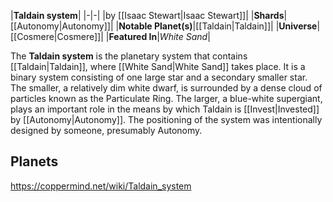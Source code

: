 |**Taldain system**|
|-|-|
|by [[Isaac Stewart\|Isaac Stewart]]|
|**Shards**|[[Autonomy\|Autonomy]]|
|**Notable Planet(s)**|[[Taldain\|Taldain]]|
|**Universe**|[[Cosmere\|Cosmere]]|
|**Featured In**|*White Sand*|

The **Taldain system** is the planetary system that contains [[Taldain\|Taldain]], where [[White Sand\|White Sand]] takes place. It is a binary system consisting of one large star and a secondary smaller star. The smaller, a relatively dim white dwarf, is surrounded by a dense cloud of particles known as the Particulate Ring. The larger, a blue-white supergiant, plays an important role in the means by which Taldain is [[Invest\|Invested]] by [[Autonomy\|Autonomy]]. The positioning of the system was intentionally designed by someone, presumably Autonomy.

## Planets



https://coppermind.net/wiki/Taldain_system